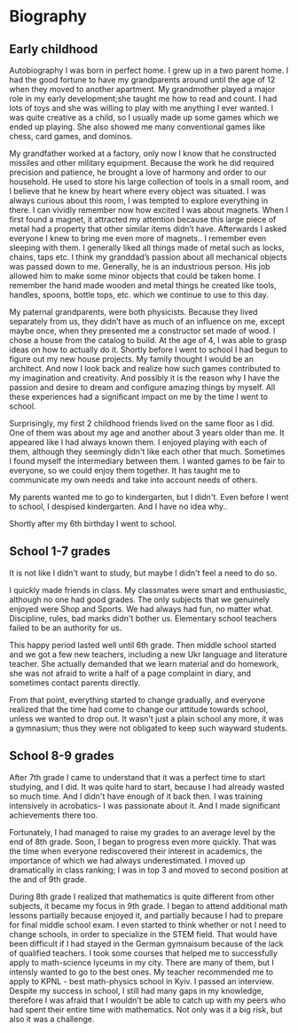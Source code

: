 # Biography
## Early childhood
Autobiography I was born in perfect home. I grew up in a two parent home. I had the good fortune to have my grandparents around until the age of 12 when they moved to another apartment. My grandmother played a major role in my early development;she taught me how to read and count. I had lots of toys and she was willing to play with me anything I ever wanted. I was quite creative as a child, so I usually made up some games which we ended up playing. She also showed me many conventional games like chess, card games, and dominos.

 My grandfather worked at a factory, only now I know that  he constructed missiles and other military equipment. Because the work he did required precision and patience, he brought a love of harmony and order to our household. He used to store his large collection of tools in a small room, and I believe that he knew by heart where every object was situated. I was always  curious about this room, I was tempted to explore everything in there. I can vividly remember now how excited I was about magnets. When I first found a magnet, it attracted my attention because this large piece of metal had a property that other similar items didn’t have. Afterwards I asked everyone I knew to bring me even more of magnets.. I remember even sleeping with them. I generally liked all things made of metal such as locks, chains, taps etc. I think my granddad’s passion about all mechanical objects was passed down to me. Generally, he is an industrious person. His job allowed him to make some minor objects that could be taken home. I remember the hand made wooden and metal things he created like tools, handles, spoons, bottle tops, etc. which we continue to use to this day.

My paternal grandparents,  were both physicists. Because they lived separately from us, they didn’t have as much of an influence on me, except maybe once, when they presented me a constructor set made of wood. I chose a house from the catalog to build.  At the age of 4, I was able to grasp ideas on how to actually do it. Shortly before  I went to school I had begun to figure out my new house projects. My family thought I would be an architect. And now I look back and realize how such games contributed to my imagination and creativity. And possibly it is the reason why I have the passion and desire to dream and configure amazing things by myself. All these experiences had  a significant impact on me by the time I went to school.

Surprisingly,  my first 2 childhood friends lived on the same floor as I did. One of them was about my age and another about 3 years older than me. It appeared like I had always known them. I enjoyed playing with each of them, although they seemingly didn't like each other that much. Sometimes I found myself the intermediary between them. I wanted games to be fair to everyone, so we could enjoy them together. It has taught me to communicate my own needs and take into account needs of others.

My parents wanted me to go to kindergarten, but I didn't. Even before I went to school, I despised kindergarten. And I have no idea why.. 

Shortly after my 6th birthday I went to school. 

## School 1-7 grades

It is not like I didn't want to study, but maybe I didn't feel a need to do so.

I  quickly made friends in  class. My classmates were smart and enthusiastic, although no one had good grades. The only subjects that we genuinely enjoyed were Shop and Sports. We had always had fun, no matter what. Discipline, rules, bad marks didn't bother us.  Elementary school teachers failed to be an authority for us.

This happy period lasted well until 6th grade. Then middle school  started and we got a few new teachers, including a new Ukr language and literature teacher. She actually demanded that we learn material and do homework, she was not afraid to write a half of a page complaint in diary, and sometimes contact parents directly.

From that point, everything started to change gradually, and everyone realized that the time had come to change our attitude towards school, unless we wanted to drop out. It wasn't just a plain school any more, it was a gymnasium; thus they were not obligated to keep such wayward students.

## School 8-9 grades

After 7th grade I came to understand that it was a perfect time to start studying, and I did. It was quite hard to start, because I had already wasted so much time. And I didn't have enough of it back then. I was training intensively in acrobatics- I was passionate about it. And I made significant achievements there too.

Fortunately, I had managed to raise my grades to an average level by the end of 8th grade. Soon, I began to progress even more quickly. That was the time when everyone rediscovered their interest in academics, the importance of which we had always underestimated. I moved up dramatically in class ranking; I was in top 3 and moved to second position at the and of 9th grade.

During 8th grade I realized that mathematics is quite different from other subjects, it became my focus in 9th grade.  I began to attend additional math lessons partially because enjoyed it, and partially because I had to prepare for final middle school exam. I even started to think whether or not I need to change schools, in order to specialize in the STEM field. That would have been difficult if I had stayed in the German gymnaisum because of the lack of qualified teachers. I took some courses that helped me to successfully apply to math-science lyceums in my city. There are many of them, but I intensly  wanted to go to the best ones. My teacher recommended me to apply to KPNL - best math-physics school in Kyiv. I passed an interview. Despite my success in school, I still had many gaps in my knowledge, therefore I was afraid that I wouldn't be able to catch up with my peers who had spent their entire time with mathematics. Not only was it a big risk, but also it was a challenge.





